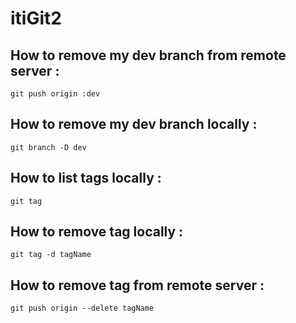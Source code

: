 # itiGit2
## How to remove my dev branch from remote server :
   `git push origin :dev`
   
## How to remove my dev branch locally :
   `git branch -D dev`


## How to list tags locally :
   `git tag`
   
## How to remove tag locally :
   `git tag -d tagName`

## How to remove tag from remote server :
   `git push origin --delete tagName`
   

